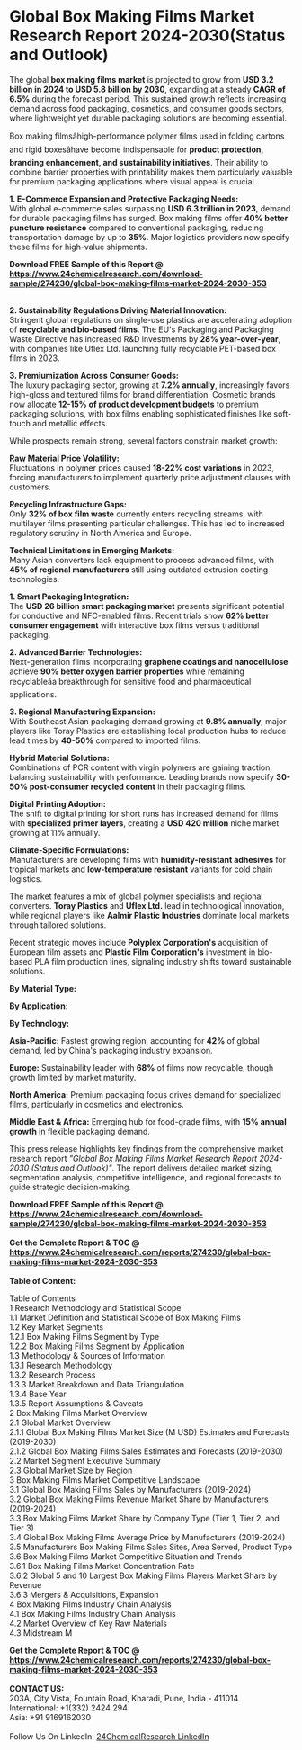 <h1>Global Box Making Films Market Research Report 2024-2030(Status and Outlook)</h1><p>The global <strong>box making films market</strong> is projected to grow from <strong>USD 3.2 billion in 2024 to USD 5.8 billion by 2030</strong>, expanding at a steady <strong>CAGR of 6.5%</strong> during the forecast period. This sustained growth reflects increasing demand across food packaging, cosmetics, and consumer goods sectors, where lightweight yet durable packaging solutions are becoming essential.</p><p>Box making filmsâhigh-performance polymer films used in folding cartons and rigid boxesâhave become indispensable for <strong>product protection, branding enhancement, and sustainability initiatives</strong>. Their ability to combine barrier properties with printability makes them particularly valuable for premium packaging applications where visual appeal is crucial.</p><p><strong>1. E-Commerce Expansion and Protective Packaging Needs:</strong><br>
With global e-commerce sales surpassing <strong>USD 6.3 trillion in 2023</strong>, demand for durable packaging films has surged. Box making films offer <strong>40% better puncture resistance</strong> compared to conventional packaging, reducing transportation damage by up to <strong>35%</strong>. Major logistics providers now specify these films for high-value shipments.</p><div><b>Download FREE Sample of this Report @ 
            <a href="https://www.24chemicalresearch.com/download-sample/274230/global-box-making-films-market-2024-2030-353">
            https://www.24chemicalresearch.com/download-sample/274230/global-box-making-films-market-2024-2030-353</a></b></div><br><p><strong>2. Sustainability Regulations Driving Material Innovation:</strong><br>
Stringent global regulations on single-use plastics are accelerating adoption of <strong>recyclable and bio-based films</strong>. The EU's Packaging and Packaging Waste Directive has increased R&amp;D investments by <strong>28% year-over-year</strong>, with companies like Uflex Ltd. launching fully recyclable PET-based box films in 2023.</p><p><strong>3. Premiumization Across Consumer Goods:</strong><br>
The luxury packaging sector, growing at <strong>7.2% annually</strong>, increasingly favors high-gloss and textured films for brand differentiation. Cosmetic brands now allocate <strong>12-15% of product development budgets</strong> to premium packaging solutions, with box films enabling sophisticated finishes like soft-touch and metallic effects.</p><p>While prospects remain strong, several factors constrain market growth:</p><p><strong>Raw Material Price Volatility:</strong><br>
	Fluctuations in polymer prices caused <strong>18-22% cost variations</strong> in 2023, forcing manufacturers to implement quarterly price adjustment clauses with customers.</p><p><strong>Recycling Infrastructure Gaps:</strong><br>
	Only <strong>32% of box film waste</strong> currently enters recycling streams, with multilayer films presenting particular challenges. This has led to increased regulatory scrutiny in North America and Europe.</p><p><strong>Technical Limitations in Emerging Markets:</strong><br>
	Many Asian converters lack equipment to process advanced films, with <strong>45% of regional manufacturers</strong> still using outdated extrusion coating technologies.</p><p><strong>1. Smart Packaging Integration:</strong><br>
The <strong>USD 26 billion smart packaging market</strong> presents significant potential for conductive and NFC-enabled films. Recent trials show <strong>62% better consumer engagement</strong> with interactive box films versus traditional packaging.</p><p><strong>2. Advanced Barrier Technologies:</strong><br>
Next-generation films incorporating <strong>graphene coatings and nanocellulose</strong> achieve <strong>90% better oxygen barrier properties</strong> while remaining recyclableâa breakthrough for sensitive food and pharmaceutical applications.</p><p><strong>3. Regional Manufacturing Expansion:</strong><br>
With Southeast Asian packaging demand growing at <strong>9.8% annually</strong>, major players like Toray Plastics are establishing local production hubs to reduce lead times by <strong>40-50%</strong> compared to imported films.</p><p><strong>Hybrid Material Solutions:</strong><br>
	Combinations of PCR content with virgin polymers are gaining traction, balancing sustainability with performance. Leading brands now specify <strong>30-50% post-consumer recycled content</strong> in their packaging films.</p><p><strong>Digital Printing Adoption:</strong><br>
	The shift to digital printing for short runs has increased demand for films with <strong>specialized primer layers</strong>, creating a <strong>USD 420 million</strong> niche market growing at 11% annually.</p><p><strong>Climate-Specific Formulations:</strong><br>
	Manufacturers are developing films with <strong>humidity-resistant adhesives</strong> for tropical markets and <strong>low-temperature resistant</strong> variants for cold chain logistics.</p><p>The market features a mix of global polymer specialists and regional converters. <strong>Toray Plastics</strong> and <strong>Uflex Ltd.</strong> lead in technological innovation, while regional players like <strong>Aalmir Plastic Industries</strong> dominate local markets through tailored solutions.</p><p>Recent strategic moves include <strong>Polyplex Corporation's</strong> acquisition of European film assets and <strong>Plastic Film Corporation's</strong> investment in bio-based PLA film production lines, signaling industry shifts toward sustainable solutions.</p><p><strong>By Material Type:</strong></p><p><strong>By Application:</strong></p><p><strong>By Technology:</strong></p><p><strong>Asia-Pacific:</strong> Fastest growing region, accounting for <strong>42%</strong> of global demand, led by China's packaging industry expansion.</p><p><strong>Europe:</strong> Sustainability leader with <strong>68%</strong> of films now recyclable, though growth limited by market maturity.</p><p><strong>North America:</strong> Premium packaging focus drives demand for specialized films, particularly in cosmetics and electronics.</p><p><strong>Middle East &amp; Africa:</strong> Emerging hub for food-grade films, with <strong>15% annual growth</strong> in flexible packaging demand.</p><p>This press release highlights key findings from the comprehensive market research report <em>"Global Box Making Films Market Research Report 2024-2030 (Status and Outlook)"</em>. The report delivers detailed market sizing, segmentation analysis, competitive intelligence, and regional forecasts to guide strategic decision-making.</p><div><b>Download FREE Sample of this Report @ 
            <a href="https://www.24chemicalresearch.com/download-sample/274230/global-box-making-films-market-2024-2030-353">
            https://www.24chemicalresearch.com/download-sample/274230/global-box-making-films-market-2024-2030-353</a></b></div><br><div><b>Get the Complete Report & TOC @ 
            <a href="https://www.24chemicalresearch.com/reports/274230/global-box-making-films-market-2024-2030-353">
            https://www.24chemicalresearch.com/reports/274230/global-box-making-films-market-2024-2030-353</a></b></div><br>
            <b>Table of Content:</b><p>Table of Contents<br />
1 Research Methodology and Statistical Scope<br />
1.1 Market Definition and Statistical Scope of Box Making Films<br />
1.2 Key Market Segments<br />
1.2.1 Box Making Films Segment by Type<br />
1.2.2 Box Making Films Segment by Application<br />
1.3 Methodology & Sources of Information<br />
1.3.1 Research Methodology<br />
1.3.2 Research Process<br />
1.3.3 Market Breakdown and Data Triangulation<br />
1.3.4 Base Year<br />
1.3.5 Report Assumptions & Caveats<br />
2 Box Making Films Market Overview<br />
2.1 Global Market Overview<br />
2.1.1 Global Box Making Films Market Size (M USD) Estimates and Forecasts (2019-2030)<br />
2.1.2 Global Box Making Films Sales Estimates and Forecasts (2019-2030)<br />
2.2 Market Segment Executive Summary<br />
2.3 Global Market Size by Region<br />
3 Box Making Films Market Competitive Landscape<br />
3.1 Global Box Making Films Sales by Manufacturers (2019-2024)<br />
3.2 Global Box Making Films Revenue Market Share by Manufacturers (2019-2024)<br />
3.3 Box Making Films Market Share by Company Type (Tier 1, Tier 2, and Tier 3)<br />
3.4 Global Box Making Films Average Price by Manufacturers (2019-2024)<br />
3.5 Manufacturers Box Making Films Sales Sites, Area Served, Product Type<br />
3.6 Box Making Films Market Competitive Situation and Trends<br />
3.6.1 Box Making Films Market Concentration Rate<br />
3.6.2 Global 5 and 10 Largest Box Making Films Players Market Share by Revenue<br />
3.6.3 Mergers & Acquisitions, Expansion<br />
4 Box Making Films Industry Chain Analysis<br />
4.1 Box Making Films Industry Chain Analysis<br />
4.2 Market Overview of Key Raw Materials<br />
4.3 Midstream M</p><div><b>Get the Complete Report & TOC @ 
            <a href="https://www.24chemicalresearch.com/reports/274230/global-box-making-films-market-2024-2030-353">
            https://www.24chemicalresearch.com/reports/274230/global-box-making-films-market-2024-2030-353</a></b></div><br><b>CONTACT US:</b><br>
            203A, City Vista, Fountain Road, Kharadi, Pune, India - 411014<br>
            International: +1(332) 2424 294<br>
            Asia: +91 9169162030 <br><br>
            Follow Us On LinkedIn: <a href="https://www.linkedin.com/company/24chemicalresearch/">24ChemicalResearch LinkedIn</a>